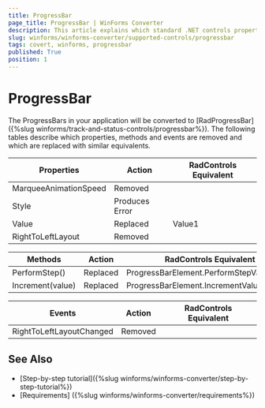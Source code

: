 ```yaml
---
title: ProgressBar
page_title: ProgressBar | WinForms Converter
description: This article explains which standard .NET controls properties are removed and which are replaced with similar equivalents. 
slug: winforms/winforms-converter/supported-controls/progressbar
tags: covert, winforms, progressbar
published: True
position: 1
---
```


# ProgressBar

The ProgressBars in your application will be converted to [RadProgressBar]({%slug winforms/track-and-status-controls/progressbar%}). The following tables describe which properties, methods and events are removed and which are replaced with similar equivalents.

|Properties|Action|RadControls Equivalent|
|---|---|---|
|MarqueeAnimationSpeed|Removed|   |
|Style |Produces Error|   |
|Value|Replaced|Value1|
|RightToLeftLayout|Removed|   |

|Methods|Action|RadControls Equivalent|
|---|---|---|
|PerformStep()|Replaced|ProgressBarElement.PerformStepValue1()|
|Increment(value)|Replaced|ProgressBarElement.IncrementValue1(value)|

|Events|Action|RadControls Equivalent|
|---|---|---|
|RightToLeftLayoutChanged|Removed|   |

## See Also

* [Step-by-step tutorial]({%slug winforms/winforms-converter/step-by-step-tutorial%})
* [Requirements] ({%slug winforms/winforms-converter/requirements%})
